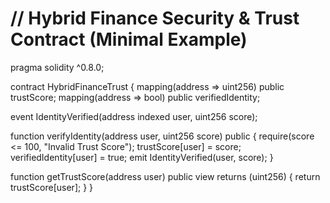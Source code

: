 # // Hybrid Finance Security & Trust Contract (Minimal Example)
pragma solidity ^0.8.0;

contract HybridFinanceTrust {
    mapping(address => uint256) public trustScore;
    mapping(address => bool) public verifiedIdentity;


event IdentityVerified(address indexed user, uint256 score);
    
function verifyIdentity(address user, uint256 score) public {
        require(score <= 100, "Invalid Trust Score");
        trustScore[user] = score;
        verifiedIdentity[user] = true;
        emit IdentityVerified(user, score);
    }

function getTrustScore(address user) public view returns (uint256) {
        return trustScore[user];
    }
}

